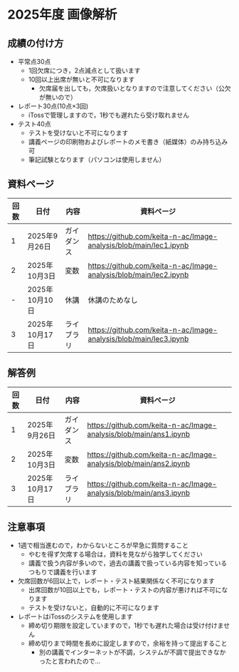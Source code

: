 # 2025年度 画像解析

## 成績の付け方
- 平常点30点
  - 1回欠席につき，2点減点として扱います
  - 10回以上出席が無いと不可になります
    - 欠席届を出しても，欠席扱いとなりますので注意してください（公欠が無いので）  
- レポート30点(10点×3回)
  - iTossで管理しますので，1秒でも遅れたら受け取れません 
- テスト40点
  - テストを受けないと不可になります 
  - 講義ページの印刷物およびレポートのメモ書き（紙媒体）のみ持ち込み可
  - 筆記試験となります（パソコンは使用しません）

## 資料ページ
| 回数 | 日付         | 内容 | 資料ページ | 
|---|------------|------|---| 
| 1 | 2025年9月26日 | ガイダンス | https://github.com/keita-n-ac/Image-analysis/blob/main/lec1.ipynb | 
| 2 | 2025年10月3日 | 変数 | https://github.com/keita-n-ac/Image-analysis/blob/main/lec2.ipynb | 
| - | 2025年10月10日 | 休講 | 休講のためなし | 
| 3 | 2025年10月17日 | ライブラリ | https://github.com/keita-n-ac/Image-analysis/blob/main/lec3.ipynb | 


## 解答例
| 回数 | 日付         | 内容 | 資料ページ | 
|---|------------|------|---| 
| 1 | 2025年9月26日 | ガイダンス | https://github.com/keita-n-ac/Image-analysis/blob/main/ans1.ipynb | 
| 2 | 2025年10月3日 | 変数 | https://github.com/keita-n-ac/Image-analysis/blob/main/ans2.ipynb | 
| 3 | 2025年10月17日 | ライブラリ | https://github.com/keita-n-ac/Image-analysis/blob/main/ans3.ipynb | 

## 注意事項
- 1週で相当進むので，わからないところが早急に質問すること
  - やむを得ず欠席する場合は，資料を見ながら独学してください
  - 講義で扱う内容が多いので，過去の講義で扱っている内容を知っているつもりで講義を行います
- 欠席回数が6回以上で，レポート・テスト結果関係なく不可になります
  - 出席回数が10回以上でも，レポート・テストの内容が悪ければ不可になります
  - テストを受けないと，自動的に不可になります
- レポートはiTossのシステムを使用します
  - 締め切り期限を設定していますので，1秒でも遅れた場合は受け付けません
  - 締め切りまで時間を長めに設定しますので，余裕を持って提出すること
    - 別の講義でインターネットが不調，システムが不調で提出できなかったと言われたので…  
